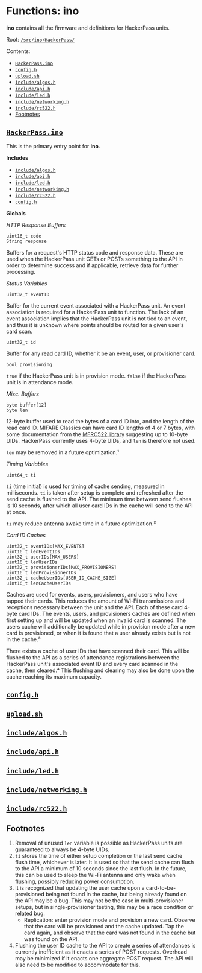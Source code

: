 # Functions: ino

**ino** contains all the firmware and definitions for HackerPass units.

Root: [`/src/ino/HackerPass/`](https://github.com/shawnduong/HackerPass/blob/doc/src/ino/HackerPass/)

Contents:
- [`HackerPass.ino`](#hackerpassino)
- [`config.h`](#configh)
- [`upload.sh`](#uploadsh)
- [`include/algos.h`](#includealgosh)
- [`include/api.h`](#includeapih)
- [`include/led.h`](#includeledh)
- [`include/networking.h`](#includenetworkingh)
- [`include/rc522.h`](#includerc522h)
- [Footnotes](#footnotes)

## [`HackerPass.ino`](https://github.com/shawnduong/HackerPass/blob/doc/src/ino/HackerPass/HackerPass.ino)

This is the primary entry point for **ino**.

**Includes**
- [`include/algos.h`](#includealgosh)
- [`include/api.h`](#includeapih)
- [`include/led.h`](#includeledh)
- [`include/networking.h`](#includenetworkingh)
- [`include/rc522.h`](#includerc522h)
- [`config.h`](#configh)

**Globals**

*HTTP Response Buffers*

`uint16_t code` \
`String response`

Buffers for a request's HTTP status code and response data. These are used when the HackerPass unit GETs or POSTs something to the API in order to determine success and if applicable, retrieve data for further processing.

*Status Variables*

`uint32_t eventID`

Buffer for the current event associated with a HackerPass unit. An event association is required for a HackerPass unit to function. The lack of an event association implies that the HackerPass unit is not tied to an event, and thus it is unknown where points should be routed for a given user's card scan.

`uint32_t id`

Buffer for any read card ID, whether it be an event, user, or provisioner card.

`bool provisioning`

`true` if the HackerPass unit is in provision mode. `false` if the HackerPass unit is in attendance mode.

*Misc. Buffers*

`byte buffer[12]` \
`byte len`

12-byte buffer used to read the bytes of a card ID into, and the length of the read card ID. MIFARE Classics can have card ID lengths of 4 or 7 bytes, with some documentation from the [MFRC522 library](https://github.com/miguelbalboa/rfid) suggesting up to 10-byte UIDs. HackerPass currently uses 4-byte UIDs, and `len` is therefore not used.

`len` may be removed in a future optimization.¹

*Timing Variables*

`uint64_t ti`

`ti` (time initial) is used for timing of cache sending, measured in milliseconds. `ti` is taken after setup is complete and refreshed after the send cache is flushed to the API. The minimum time between send flushes is 10 seconds, after which all user card IDs in the cache will send to the API at once.

`ti` may reduce antenna awake time in a future optimization.²

*Card ID Caches*

`uint32_t eventIDs[MAX_EVENTS]` \
`uint16_t lenEventIDs` \
`uint32_t userIDs[MAX_USERS]` \
`uint16_t lenUserIDs` \
`uint32_t provisionerIDs[MAX_PROVISIONERS]` \
`uint16_t lenProvisionerIDs` \
`uint32_t cacheUserIDs[USER_ID_CACHE_SIZE]` \
`uint16_t lenCacheUserIDs`

Caches are used for events, users, provisioners, and users who have tapped their cards. This reduces the amount of Wi-Fi transmissions and receptions necessary between the unit and the API. Each of these card 4-byte card IDs. The events, users, and provisioners caches are defined when first setting up and will be updated when an invalid card is scanned. The users cache will additionally be updated while in provision mode after a new card is provisioned, or when it is found that a user already exists but is not in the cache.³

There exists a cache of user IDs that have scanned their card. This will be flushed to the API as a series of attendance registrations between the HackerPass unit's associated event ID and every card scanned in the cache, then cleared.⁴ This flushing and clearing may also be done upon the cache reaching its maximum capacity.

## [`config.h`](https://github.com/shawnduong/HackerPass/blob/doc/src/ino/HackerPass/config.h)
## [`upload.sh`](https://github.com/shawnduong/HackerPass/blob/doc/src/ino/HackerPass/upload.sh)
## [`include/algos.h`](https://github.com/shawnduong/HackerPass/blob/doc/src/ino/HackerPass/include/algos.h)
## [`include/api.h`](https://github.com/shawnduong/HackerPass/blob/doc/src/ino/HackerPass/include/api.h)
## [`include/led.h`](https://github.com/shawnduong/HackerPass/blob/doc/src/ino/HackerPass/include/led.h)
## [`include/networking.h`](https://github.com/shawnduong/HackerPass/blob/doc/src/ino/HackerPass/include/networking.h)
## [`include/rc522.h`](https://github.com/shawnduong/HackerPass/blob/doc/src/ino/HackerPass/include/rc522.h)

## Footnotes

1. Removal of unused `len` variable is possible as HackerPass units are guaranteed to always be 4-byte UIDs.
2. `ti` stores the time of either setup completion or the last send cache flush time, whichever is later. It is used so that the send cache can flush to the API a minimum of 10 seconds since the last flush. In the future, this can be used to sleep the Wi-Fi antenna and only wake when flushing, possibly reducing power consumption.
3. It is recognized that updating the user cache upon a card-to-be-provisioned being not found in the cache, but being already found on the API may be a bug. This may not be the case in multi-provisioner setups, but in single-provisioner testing, this may be a race condition or related bug.
   - Replication: enter provision mode and provision a new card. Observe that the card will be provisioned and the cache updated. Tap the card again, and observe that the card was not found in the cache but was found on the API.
4. Flushing the user ID cache to the API to create a series of attendances is currently inefficient as it enacts a series of POST requests. Overhead may be minimized if it enacts one aggregate POST request. The API will also need to be modified to accommodate for this.
